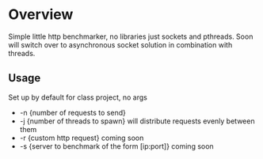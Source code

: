 # Overview
Simple little http benchmarker, no libraries just sockets and pthreads. Soon will switch over to asynchronous socket solution in combination with threads.

## Usage
Set up by default for class project, no args

- -n {number of requests to send}
- -j {number of threads to spawn} will distribute requests evenly between them
- -r {custom http request} coming soon
- -s {server to benchmark of the form [ip:port]} coming soon
